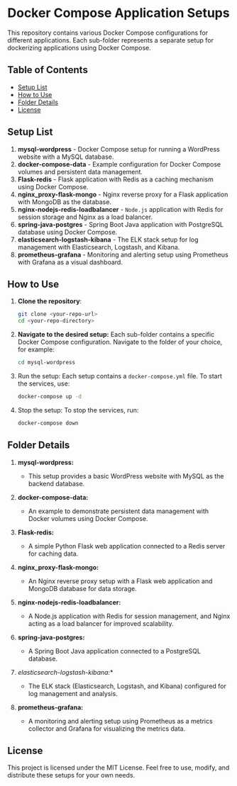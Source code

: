 # Docker Compose Application Setups

This repository contains various Docker Compose configurations for different applications. Each sub-folder represents a separate setup for dockerizing applications using Docker Compose.

## Table of Contents
- [Setup List](#setup-list)
- [How to Use](#how-to-use)
- [Folder Details](#folder-details)
- [License](#license)

## Setup List

1. **mysql-wordpress** - Docker Compose setup for running a WordPress website with a MySQL database.
2. **docker-compose-data** - Example configuration for Docker Compose volumes and persistent data management.
3. **Flask-redis** - Flask application with Redis as a caching mechanism using Docker Compose.
4. **nginx_proxy-flask-mongo** - Nginx reverse proxy for a Flask application with MongoDB as the database.
5. **nginx-nodejs-redis-loadbalancer** - `Node.js` application with Redis for session storage and Nginx as a load balancer.
6. **spring-java-postgres** - Spring Boot Java application with PostgreSQL database using Docker Compose.
7. **elasticsearch-logstash-kibana** - The ELK stack setup for log management with Elasticsearch, Logstash, and Kibana.
8. **prometheus-grafana** - Monitoring and alerting setup using Prometheus with Grafana as a visual dashboard.

## How to Use

1. **Clone the repository**:
   ```bash
   git clone <your-repo-url>
   cd <your-repo-directory>
   ```

2. **Navigate to the desired setup:** Each sub-folder contains a specific Docker Compose configuration. Navigate to the folder of your choice, for example:
   ```bash
   cd mysql-wordpress
   ```

3. Run the setup: Each setup contains a `docker-compose.yml` file. To start the services, use:
   ```bash
   docker-compose up -d
   ```

4. Stop the setup: To stop the services, run:
   ```bash
   docker-compose down
   ```

## Folder Details
1. **mysql-wordpress:** 
   - This setup provides a basic WordPress website with MySQL as the backend database.

2. **docker-compose-data:** 
   - An example to demonstrate persistent data management with Docker volumes using Docker Compose.

3. **Flask-redis:** 
   - A simple Python Flask web application connected to a Redis server for caching data.

4. **nginx_proxy-flask-mongo:** 
   - An Nginx reverse proxy setup with a Flask web application and MongoDB database for data storage.

5. **nginx-nodejs-redis-loadbalancer:** 
   - A Node.js application with Redis for session management, and Nginx acting as a load balancer for improved scalability.

6. **spring-java-postgres:** 
   - A Spring Boot Java application connected to a PostgreSQL database.

7. **elasticsearch-logstash-kibana*:** 
   - The ELK stack (Elasticsearch, Logstash, and Kibana) configured for log management and analysis.

8. **prometheus-grafana:** 
   - A monitoring and alerting setup using Prometheus as a metrics collector and Grafana for visualizing the metrics data.

## License
This project is licensed under the MIT License. Feel free to use, modify, and distribute these setups for your own needs.
